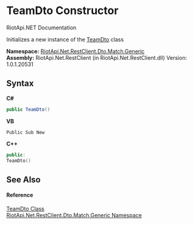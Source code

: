 # TeamDto Constructor 
RiotApi.NET Documentation 

Initializes a new instance of the <a href="dbf19582-e8c3-4cf2-0a3f-be629b4a38bc">TeamDto</a> class

**Namespace:**&nbsp;<a href="f4767f78-ec21-8fc9-5619-34d53bfe8e2e">RiotApi.Net.RestClient.Dto.Match.Generic</a><br />**Assembly:**&nbsp;RiotApi.Net.RestClient (in RiotApi.Net.RestClient.dll) Version: 1.0.1.20531

## Syntax

**C#**<br />
``` C#
public TeamDto()
```

**VB**<br />
``` VB
Public Sub New
```

**C++**<br />
``` C++
public:
TeamDto()
```


## See Also


#### Reference
<a href="dbf19582-e8c3-4cf2-0a3f-be629b4a38bc">TeamDto Class</a><br /><a href="f4767f78-ec21-8fc9-5619-34d53bfe8e2e">RiotApi.Net.RestClient.Dto.Match.Generic Namespace</a><br />